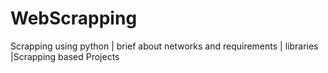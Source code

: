 # WebScrapping
Scrapping using python | brief about networks and requirements | libraries |Scrapping based Projects
